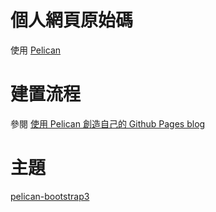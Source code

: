 # 個人網頁原始碼
  使用 [Pelican][1] 

# 建置流程
  參閱 [使用 Pelican 創造自己的 Github Pages blog][2]
# 主題
  [pelican-bootstrap3][3]

[1]: http://blog.getpelican.com/
[2]: http://chihhunglin.github.io/shi-yong-pelican-chuang-zao-zi-ji-de-github-pages-blog.html
[3]: https://github.com/chihhunglin/pelican-bootstrap3
